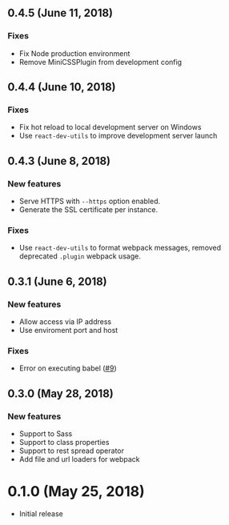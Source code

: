 ## 0.4.5 (June 11, 2018)

### Fixes

- Fix Node production environment
- Remove MiniCSSPlugin from development config


## 0.4.4 (June 10, 2018)

### Fixes

- Fix hot reload to local development server on Windows
-  Use `react-dev-utils` to improve development server launch


## 0.4.3 (June 8, 2018)

### New features

- Serve HTTPS with `--https` option enabled.
- Generate the SSL certificate per instance.

### Fixes

- Use `react-dev-utils` to format webpack messages, removed deprecated `.plugin` webpack usage.


## 0.3.1 (June 6, 2018)

### New features

- Allow access via IP address
- Use enviroment port and host

### Fixes

- Error on executing babel ([#9](https://github.com/kevindantas/create-landing-page/issues/9))

## 0.3.0 (May 28, 2018)

### New features

- Support to Sass
- Support to class properties
- Support to rest spread operator
- Add file and url loaders for webpack


# 0.1.0 (May 25, 2018)

- Initial release